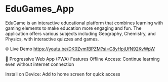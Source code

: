 # EduGames_App

EduGame is an interactive educational platform that combines learning with gaming elements to make education more engaging and fun. The application offers various subjects including Geography, Chemistry, and Physics, with interactive quizzes and games.

🌐 Live Demo
https://youtu.be/DK0Zvm1BPZM?si=C8yHpjUfN92KvWpW

📱 Progressive Web App (PWA) Features
Offline Access: Continue learning even without internet connection

Install on Device: Add to home screen for quick access

